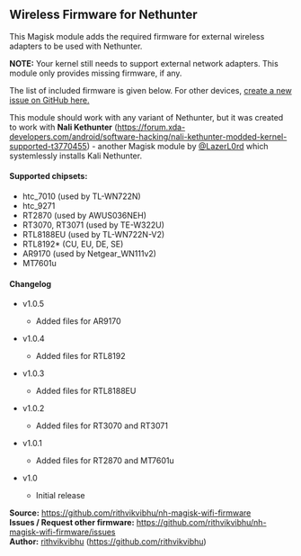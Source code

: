 ## Wireless Firmware for Nethunter

This Magisk module adds the required firmware for external wireless adapters to be used with Nethunter.

**NOTE:** Your kernel still needs to support external network adapters. This module only provides missing firmware, if any.

The list of included firmware is given below. For other devices, [create a new issue on GitHub  here.](https://github.com/rithvikvibhu/nh-magisk-wifi-firmware/issues)

This module should work with any variant of Nethunter, but it was created to work with __Nali Kethunter__ (https://forum.xda-developers.com/android/software-hacking/nali-kethunter-modded-kernel-supported-t3770455) - another Magisk module by [@LazerL0rd](https://forum.xda-developers.com/member.php?u=7836278) which systemlessly installs Kali Nethunter.

#### Supported chipsets:

- htc_7010 (used by TL-WN722N)
- htc_9271
- RT2870 (used by AWUS036NEH)
- RT3070, RT3071 (used by TE-W322U)
- RTL8188EU (used by TL-WN722N-V2)
- RTL8192* (CU, EU, DE, SE)
- AR9170 (used by Netgear_WN111v2)
- MT7601u

#### Changelog

* v1.0.5
    - Added files for AR9170

* v1.0.4
    - Added files for RTL8192

* v1.0.3
    - Added files for RTL8188EU

* v1.0.2
    - Added files for RT3070 and RT3071

* v1.0.1
    - Added files for RT2870 and MT7601u

* v1.0
    - Initial release


**Source:** https://github.com/rithvikvibhu/nh-magisk-wifi-firmware  
**Issues / Request other firmware:** https://github.com/rithvikvibhu/nh-magisk-wifi-firmware/issues  
**Author:** [rithvikvibhu](https://github.com/rithvikvibhu) (https://github.com/rithvikvibhu)

